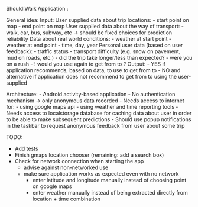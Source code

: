 ShouldIWalk Application <development notes>:

General idea:
	Input: 
		User supplied data about trip locations:
			- start point on map
			- end point on map
		User supplied data about the way of transport:
			- walk, car, bus, subway, etc -> should be fixed choices for prediction reliability
		Data about real world conditions:
			- weather at start point
			- weather at end point
			- time, day, year
		Personal user data (based on user feedback):
			- traffic status
			- transport difficulty (e.g. snow on pavement, mud on roads, etc.)
			- did the trip take longer/less than expected?
			- were you on a rush
			- ! would you use <way of transport> again to get from <start point> to <end point>?
	Output:
		- YES if application recommends, based on data, to use <way of transport> to get from <start point> to <end point>
		- NO and alternative <ways of transport> if application does not recommend to get from <start point> to <end point> using the user-supplied <way of transport>


Architecture:
	- Android activity-based application
	- No authentication mechanism -> only anonymous data recorded
	- Needs access to internet for:
		- using google maps api
		- using weather and time reporting tools
	- Needs access to localstorage database for caching data about user in order to be able to make subsequent predictions
	- Should use popup notifications in the taskbar to request anonymous feedback from user about some trip


TODO:
- Add tests 
- Finish gmaps location chooser (remaining: add a search box)
- Check for network connection when starting the app
	- advise against non-networked use
	- make sure application works as expected even with no network
		- enter latitude and longitude manually instead of choosing point on google maps
		- enter weather manually instead of being extracted directly from location + time combination